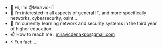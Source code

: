 - 👋 Hi, I’m @Miravic-IT 
- 👀 I'm interested in all aspects of general IT, and more specifically networks, cybersecurity, osint...
- 🌱 I’m currently learning network and security systems in the third year of higher education
- 📫 How to reach me : miravicdenakpo@gmail.com
- ⚡ Fun fact: ...

<!---.
--->
